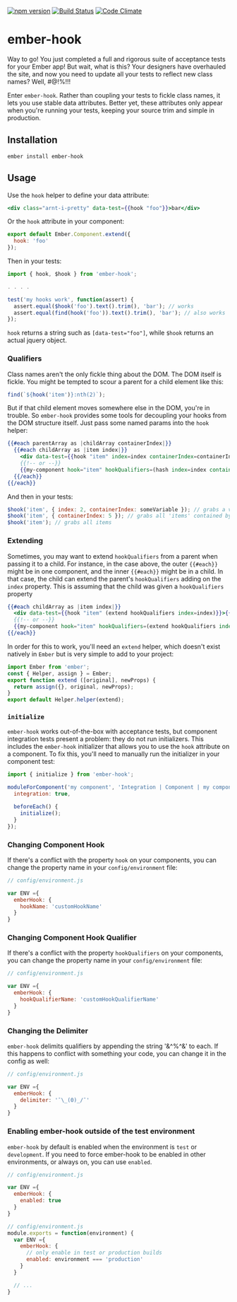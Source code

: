 [![npm version](https://badge.fury.io/js/ember-hook.svg)](https://badge.fury.io/js/ember-hook)
[![Build Status](https://travis-ci.org/Ticketfly/ember-hook.svg?branch=master)](https://travis-ci.org/Ticketfly/ember-hook)
[![Code Climate](https://codeclimate.com/github/Ticketfly/ember-hook/badges/gpa.svg)](https://codeclimate.com/github/Ticketfly/ember-hook)

# ember-hook

Way to go! You just completed a full and rigorous suite of acceptance tests for your Ember app! But wait, what is this? Your designers have overhauled the site, and now you need to update all your tests to reflect new class names? Well, #@!%!!!

Enter `ember-hook`. Rather than coupling your tests to fickle class names, it lets you use stable data attributes. Better yet, these attributes only appear when you're running your tests, keeping your source trim and simple in production.

## Installation

`ember install ember-hook`

## Usage

Use the `hook` helper to define your data attribute:

```hbs
<div class="arnt-i-pretty" data-test={{hook "foo"}}>bar</div>
```

Or the `hook` attribute in your component:

```js
export default Ember.Component.extend({
  hook: 'foo'
});
```

Then in your tests:

```js
import { hook, $hook } from 'ember-hook';

. . . .

test('my hooks work', function(assert) {
  assert.equal($hook('foo').text().trim(), 'bar'); // works
  assert.equal(find(hook('foo')).text().trim(), 'bar'); // also works
});
```

`hook` returns a string such as `[data-test="foo"]`, while `$hook` returns an actual jquery object.

### Qualifiers

Class names aren't the only fickle thing about the DOM. The DOM itself is fickle. You might be tempted to scour a parent for a child element like this:

```js
find(`${hook('item')}:nth(2)`);
```

But if that child element moves somewhere else in the DOM, you're in trouble. So `ember-hook` provides some tools for decoupling your hooks from the DOM structure itself. Just pass some named params into the `hook` helper:

```hbs
{{#each parentArray as |childArray containerIndex|}}
  {{#each childArray as |item index|}}
    <div data-test={{hook "item" index=index containerIndex=containerIndex}}>{{item}}</div>
    {{!-- or --}}
    {{my-component hook="item" hookQualifiers=(hash index=index containerIndex=containerIndex)}}
  {{/each}}
{{/each}}
```

And then in your tests:

```js
$hook('item', { index: 2, containerIndex: someVariable }); // grabs a very specific 'item'
$hook('item', { containerIndex: 5 }); // grabs all 'items' contained by the 5th parent
$hook('item'); // grabs all items
```

### Extending
Sometimes, you may want to extend `hookQualifiers` from a parent when passing it to a child. For instance, in the case above, the outer `{{#each}}` might be in one component, and the inner `{{#each}}` might be in a child.
In that case, the child can extend the parent's `hookQualifiers` adding on the `index` property. This is assuming that the child was given a `hookQualifiers` property
```hbs
{{#each childArray as |item index|}}
  <div data-test={{hook "item" (extend hookQualifiers index=index)}}>{{item}}</div>
  {{!-- or --}}
  {{my-component hook="item" hookQualifiers=(extend hookQualifiers index=index)}}
{{/each}}
```

In order for this to work, you'll need an `extend` helper, which doesn't exist natively in `Ember` but is very simple to add to your project:
```js
import Ember from 'ember';
const { Helper, assign } = Ember;
export function extend ([original], newProps) {
  return assign({}, original, newProps);
}
export default Helper.helper(extend);
```

### `initialize`

`ember-hook` works out-of-the-box with acceptance tests, but component integration tests present a problem: they do not run initializers. This includes the `ember-hook` initializer that allows you to use the `hook` attribute on a component. To fix this, you'll need to manually run the initializer in your component test:


```js
import { initialize } from 'ember-hook';

moduleForComponent('my component', 'Integration | Component | my component', {
  integration: true,

  beforeEach() {
    initialize();
  }
});
```

### Changing Component Hook

If there's a conflict with the property `hook` on your components, you can change the property name in your `config/environment` file:

```js
// config/environment.js

var ENV ={
  emberHook: {
    hookName: 'customHookName'
  }
}
```

### Changing Component Hook Qualifier

If there's a conflict with the property `hookQualifiers` on your components, you can change the property name in your `config/environment` file:

```js
// config/environment.js

var ENV ={
  emberHook: {
    hookQualifierName: 'customHookQualifierName'
  }
}
```

### Changing the Delimiter

`ember-hook` delimits qualifiers by appending the string '&^%^&' to each. If this happens to conflict with something your code, you can change it in the config as well:

```js
// config/environment.js

var ENV ={
  emberHook: {
    delimiter: '¯\_(0)_/¯'
  }
}
```

### Enabling ember-hook outside of the test environment

`ember-hook` by default is enabled when the environment is `test` or `development`.  If you need to force ember-hook to be enabled in other environments, or always on, you can use `enabled`.

```js
// config/environment.js

var ENV ={
  emberHook: {
    enabled: true
  }
}
```

```js
// config/environment.js
module.exports = function(environment) {
  var ENV ={
    emberHook: {
      // only enable in test or production builds
      enabled: environment === 'production'
    }
  }

  // ...
}
```
